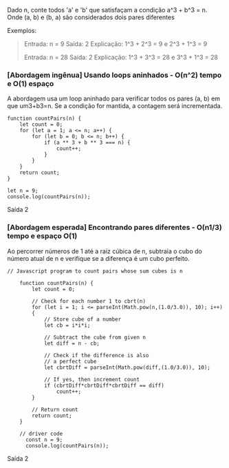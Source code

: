 Dado n, conte todos 'a' e 'b' que satisfaçam a condição a^3 + b^3 = n. Onde (a, b) e (b, a) são considerados dois pares diferentes

Exemplos: 

> Entrada: n = 9
> Saída: 2
> Explicação: 1^3 + 2^3 = 9 e 2^3 + 1^3 = 9
> 
> Entrada: n = 28
> Saída: 2
> Explicação: 1^3 + 3^3 = 28 e 3^3 + 1^3 = 28

### [Abordagem ingênua] Usando loops aninhados - O(n^2) tempo e O(1) espaço

A abordagem usa um loop aninhado para verificar todos os pares (a, b) em que um3+b3=n. Se a condição for mantida, a contagem será incrementada.
```
function countPairs(n) {
    let count = 0;
    for (let a = 1; a <= n; a++) {
        for (let b = 0; b <= n; b++) {
            if (a ** 3 + b ** 3 === n) {
                count++;
            }
        }
    }
    return count;
}

let n = 9;
console.log(countPairs(n));
```

Saída
2

### [Abordagem esperada] Encontrando pares diferentes - O(n1/3) tempo e espaço O(1)

Ao percorrer números de 1 até a raiz cúbica de n, subtraia o cubo do número atual de n e verifique se a diferença é um cubo perfeito. 

```
// Javascript program to count pairs whose sum cubes is n

    function countPairs(n) {
        let count = 0;
        
        // Check for each number 1 to cbrt(n)
        for (let i = 1; i <= parseInt(Math.pow(n,(1.0/3.0)), 10); i++)
        {
            // Store cube of a number
            let cb = i*i*i;
        
            // Subtract the cube from given n
            let diff = n - cb;
        
            // Check if the difference is also
            // a perfect cube
            let cbrtDiff = parseInt(Math.pow(diff,(1.0/3.0)), 10);
        
            // If yes, then increment count
            if (cbrtDiff*cbrtDiff*cbrtDiff == diff)
                count++;
        }
        
        // Return count
        return count;
    }
    
	// driver code
   	  const n = 9;
      console.log(countPairs(n));
```

Saída
2


